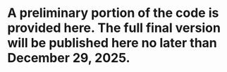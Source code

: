 # A preliminary portion of the code is provided here. The full final version will be published here no later than December 29, 2025.

